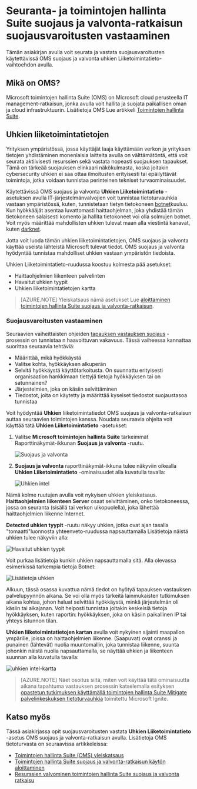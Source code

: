 <properties
   pageTitle="Seuranta ja niihin vastaaminen suojausvaroitusten toimintojen hallinta Suite suojaus ja valvonta-ratkaisun | Microsoft Azure"
   description="Tämän asiakirjan avulla voit seurata ja vastata suojausvaroitusten käytettävissä OMS suojaus ja valvonta uhkien Liiketoimintatieto-vaihtoehdon avulla."
   services="operations-management-suite"
   documentationCenter="na"
   authors="YuriDio"
   manager="swadhwa"
   editor=""/>

<tags
   ms.service="operations-management-suite"
   ms.topic="article" 
   ms.devlang="na"
   ms.tgt_pltfrm="na"
   ms.workload="na"
   ms.date="10/18/2016"
   ms.author="yurid"/>

# <a name="monitoring-and-responding-to-security-alerts-in-operations-management-suite-security-and-audit-solution"></a>Seuranta- ja toimintojen hallinta Suite suojaus ja valvonta-ratkaisun suojausvaroitusten vastaaminen

Tämän asiakirjan avulla voit seurata ja vastata suojausvaroitusten käytettävissä OMS suojaus ja valvonta uhkien Liiketoimintatieto-vaihtoehdon avulla.

## <a name="what-is-oms"></a>Mikä on OMS?

Microsoft toimintojen hallinta Suite (OMS) on Microsoft cloud perusteella IT management-ratkaisun, jonka avulla voit hallita ja suojata paikallisen oman ja cloud infrastruktuurin. Lisätietoja OMS Lue artikkeli [Toimintojen hallinta Suite](https://technet.microsoft.com/library/mt484091.aspx).

## <a name="threat-intelligence"></a>Uhkien liiketoimintatietojen

Yrityksen ympäristössä, jossa käyttäjät laaja käyttämään verkon ja yrityksen tietojen yhdistäminen monenlaisia laitteita avulla on välttämätöntä, että voit seurata aktiivisesti resurssien sekä vastata nopeasti suojauksen tapaukset. Tämä on tärkeää suojauksen elinkaari näkökulmasta, koska joitakin cybersecurity uhkien ei saa ottaa ilmoitusten erityisesti tai epäilyttävät toimintoja, jotka voidaan tunnistaa perinteinen tekniset turvaominaisuudet. 

Käytettävissä OMS suojaus ja valvonta **Uhkien Liiketoimintatieto** -asetuksen avulla IT-järjestelmänvalvojien voit tunnistaa tietoturvauhkia vastaan ympäristössä, kuten, tunnistetaan tietyn tietokoneen [botnet](https://www.microsoft.com/security/sir/story/default.aspx#!botnetsection)kuuluu. Kun hyökkääjät asentaa luvattomasti haittaohjelman, joka yhdistää tämän tietokoneen salaisesti komento ja hallita tietokoneet voi olla solmujen botnet. Voit myös määrittää mahdollisten uhkien tulevat maan alla viestintä kanavat, kuten [darknet](https://www.microsoft.com/security/sir/story/default.aspx#!botnetsection_honeypots_darkents). 

Jotta voit luoda tämän uhkien liiketoimintatietojen, OMS suojaus ja valvonta käyttää useista lähteistä Microsoft tulevat tiedot. OMS suojaus ja valvonta hyödyntää tunnistaa mahdolliset uhkien vastaan ympäristön tiedoista.

Uhkien Liiketoimintatieto-ruudussa koostuu kolmesta pää asetukset:
- Haittaohjelmien liikenteen palvelinten
- Havaitut uhkien tyypit
- Uhkien liiketoimintatietojen kartta

> [AZURE.NOTE] Yleiskatsaus nämä asetukset Lue [aloittaminen toimintojen hallinta Suite suojaus ja valvonta-ratkaisun](oms-security-getting-started.md).

### <a name="responding-to-security-alerts"></a>Suojausvaroitusten vastaaminen

Seuraavien vaiheittaisten ohjeiden [tapauksen vastauksen suojaus](https://technet.microsoft.com/library/cc512623.aspx) -prosessin on tunnistaa n haavoittuvan vakavuus. Tässä vaiheessa kannattaa suorittaa seuraavia tehtäviä:

- Määrittää, mikä hyökkäystä
- Valitse kohta, hyökkäyksen alkuperän
- Selvitä hyökkäystä käyttötarkoitusta. On suunnattu erityisesti organisaation hankkimaan tiettyjä tietoja hyökkäyksen tai on satunnainen?
- Järjestelmien, joka on käsiin selvittäminen
- Tiedostot, joita on käytetty ja määrittää kyseiset tiedostot suojaustasoa tunnistaa

Voit hyödyntää **Uhkien** liiketoimintatiedot OMS suojaus ja valvonta-ratkaisun auttaa seuraavien toimintojen kanssa. Noudata seuraavia ohjeita voit käyttää tätä **Uhkien Liiketoimintatieto** -asetukset:

1. Valitse **Microsoft toimintojen hallinta Suite** tärkeimmät Raporttinäkymät-ikkunan **Suojaus ja valvonta** -ruutu.

    ![Suojaus ja valvonta](./media/oms-security-responding-alerts/oms-security-responding-alerts-fig1.png)

2. **Suojaus ja valvonta** raporttinäkymät-ikkuna tulee näkyviin oikealla **Uhkien Liiketoimintatieto** -ominaisuudet alla kuvatulla tavalla:

    ![Uhkien intel](./media/oms-security-responding-alerts/oms-security-responding-alerts-fig2-ga.png)

Nämä kolme ruutujen avulla voit nykyisen uhkien yleiskatsaus. **Haittaohjelmien liikenteen Server** osaat selvittäminen, onko tietokoneessa, jossa on seuranta (sisällä tai verkon ulkopuolella), joka lähettää haittaohjelmien liikenne Internet. 

**Detected uhkien tyypit** -ruutu näkyy uhkien, jotka ovat ajan tasalla "tomaatti"luonnosta yhteenveto-ruudussa napsauttamalla Lisätietoja näistä uhkien tulee näkyviin alla:

![Havaitut uhkien tyypit](./media/oms-security-responding-alerts/oms-security-responding-alerts-fig3.png)

Voit purkaa lisätietoja kunkin uhkien napsauttamalla sitä. Alla olevassa esimerkissä tarkempia tietoja Botnet:

![Lisätietoja uhkien](./media/oms-security-responding-alerts/oms-security-responding-alerts-fig4.png)

Alkuun, tässä osassa kuvattua nämä tiedot on hyötyä tapauksen vastauksen palvelupyynnön aikana. Se voi olla myös tärkeitä lainmukaisten tutkimuksen aikana kohtaa, johon haluat selvittää hyökkäystä, minkä järjestelmän oli käsiin tai aikajanan. Voit helposti tunnistaa joitakin keskeisiä tietoja hyökkäyksen, kuten raportin: hyökkäyksen, joka on käsiin paikallinen IP tai yhteys istunnon tilan. 

**Uhkien liiketoimintatietojen kartan** avulla voit nykyinen sijainti maapallon ympärille, joissa on haittaohjelmien liikenne. (Saapuvat) ovat oranssi ja punainen (lähtevät) nuolia muuntomallin, joka tunnistaa liikenne, suunta johonkin näistä nuolia napsauttamalla, se näyttää uhkien ja liikenteen suunnan alla kuvatulla tavalla:

![uhkien intel-kartta](./media/oms-security-responding-alerts/oms-security-responding-alerts-fig5.png)

> [AZURE.NOTE] Näet osoitus siitä, miten voit käyttää tätä ominaisuutta aikana tapahtuma vastauksen prosessin katselemalla esityksen [opastetun tutkimuksen käyttämällä toimintojen hallinta Suite Mitigate palvelinkeskuksen tietoturvauhkia](https://myignite.microsoft.com/videos/5000) toimitettu Microsoft Ignite.

## <a name="see-also"></a>Katso myös

Tässä asiakirjassa opit suojausvaroitusten vastata **Uhkien Liiketoimintatieto** -asetus OMS suojaus ja valvonta-ratkaisun avulla. Lisätietoja OMS tietoturvasta on seuraavissa artikkeleissa:

- [Toimintojen hallinta Suite (OMS) yleiskatsaus](operations-management-suite-overview.md)
- [Toimintojen hallinta Suite suojaus ja valvonta-ratkaisun käytön aloittaminen](oms-security-getting-started.md)
- [Resurssien valvominen toimintojen hallinta Suite suojaus ja valvonta ratkaisu](oms-security-monitoring-resources.md)
